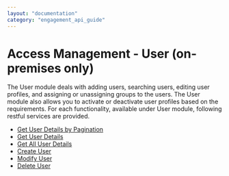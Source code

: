 ```yaml
---
layout: "documentation"
category: "engagement_api_guide"
---
```

                          


Access Management - User (on-premises only)
===========================================

The User module deals with adding users, searching users, editing user profiles, and assigning or unassigning groups to the users. The User module also allows you to activate or deactivate user profiles based on the requirements. For each functionality, available under User module, following restful services are provided.

*   [Get User Details by Pagination](Get_User_Details_By_Pagination.html)
*   [Get User Details](Get_user_details.html)
*   [Get All User Details](Get_All_User_Details.html)
*   [Create User](Create_User.html)
*   [Modify User](Modify_User.html)
*   [Delete User](Delete_User.html)
